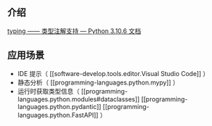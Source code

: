 

## 介绍

[typing —— 类型注解支持 — Python 3.10.6 文档](https://docs.python.org/zh-cn/3/library/typing.html#module-typing)

## 应用场景

- IDE 提示（ [[software-develop.tools.editor.Visual Studio Code]] ）
- 静态分析（ [[programming-languages.python.mypy]] ）
- 运行时获取类型信息（ [[programming-languages.python.modules#dataclasses]] [[programming-languages.python.pydantic]] [[programming-languages.python.FastAPI]] ）
